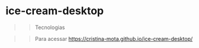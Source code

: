 # ice-cream-desktop

>>Tecnologias



>>Para acessar 
https://cristina-mota.github.io/ice-cream-desktop/
